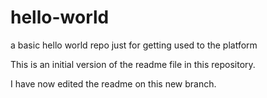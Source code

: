 # hello-world
a basic hello world repo just for getting used to the platform

This is an initial version of the readme file in this repository.


I have now edited the readme on this new branch.
